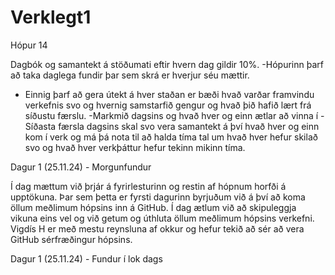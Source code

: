 # Verklegt1
 Hópur 14

Dagbók og samantekt á stöðumati eftir hvern dag gildir 10%.
-Hópurinn þarf að taka daglega fundir þar sem skrá er hverjur séu mættir.
- Einnig þarf að gera útekt á hver staðan er bæði hvað varðar framvindu verkefnis svo og hvernig samstarfið gengur og hvað þið hafið lært frá síðustu færslu. 
-Markmið dagsins og hvað hver og einn ætlar að vinna í 
-Síðasta færsla dagsins skal svo vera samantekt á því hvað hver og einn kom í verk og má þá nota til að halda tíma tal um hvað hver hefur skilað svo og hvað hver verkþáttur hefur tekinn mikinn tíma.

Dagur 1 (25.11.24) - Morgunfundur

Í dag mættum við þrjár á fyrirlesturinn og restin af hópnum horfði á upptökuna. Þar sem þetta er fyrsti dagurinn byrjuðum við á því að koma öllum meðlimum hópsins inn á GitHub. Í dag ætlum við að skipuleggja vikuna eins vel og við getum og úthluta öllum meðlimum hópsins verkefni. Vigdís H er með mestu reynsluna af okkur og hefur tekið að sér að vera GitHub sérfræðingur hópsins. 


 Dagur 1 (25.11.24) - Fundur í lok dags
